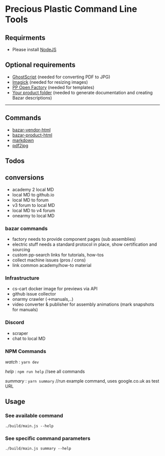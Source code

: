 # Precious Plastic Command Line Tools

## Requirments

- Please install [NodeJS](https://nodejs.org/en/download/)

## Optional requirements

- [GhostScript](https://www.ghostscript.com/download/gsdnld.html) (needed for converting PDF to JPG)
- [Imagick](https://imagemagick.org/script/download.php) (needed for resizing images)
- [PP Open Factory](https://github.com/plastic-hub/factory) (needed for templates)
- [Your product folder](https://github.com/plastic-hub/products) (needed to generate documentation and creating Bazar descriptions)

<hr/>

## Commands

- [bazar-vendor-html](./docs/commands/bazar)
- [bazar-product-html](./docs/commands/bazar)
- [markdown](./docs/commands/markdown)
- [pdf2jpg](./docs/commands/pdf2jpg)

## Todos

## conversions

- academy 2 local MD
- local MD to github.io
- local MD to forum
- v3 forum to local MD
- local MD to v4 forum
- onearmy to local MD

### bazar commands

- factory needs to provide component pages (sub assemblies)
- electric stuff needs a standard protocol in place, show certification and sourcing
- custom pp-search links for tutorials, how-tos
- collect machine issues (pros / cons)
- link common academy/how-to material

### Infrastructure

- cs-cart docker image for previews via API
- github issue collector
- onarmy crawler (->manuals,..)
- video converter & publisher for assembly animations (mark snapshots for manuals)

### Discord

- scraper  
- chat to local MD

### NPM Commands

*watch*     : ```yarn dev```

*help*      : ```npm run help``` //see all commands

*summary*   : ```yarn summary``` //run example command, uses google.co.uk as test URL

## Usage

### See available command
    ./build/main.js --help

### See specific command parameters
    ./build/main.js summary --help
